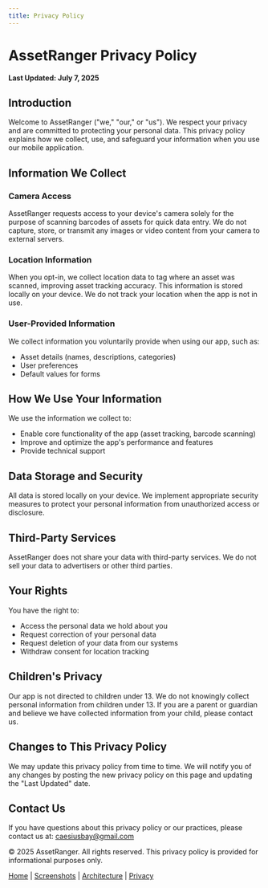 ```yaml
---
title: Privacy Policy
---
```


# AssetRanger Privacy Policy

**Last Updated: July 7, 2025**

## Introduction

Welcome to AssetRanger ("we," "our," or "us"). We respect your privacy and are committed to protecting your personal data. This privacy policy explains how we collect, use, and safeguard your information when you use our mobile application.

## Information We Collect

### Camera Access
AssetRanger requests access to your device's camera solely for the purpose of scanning barcodes of assets for quick data entry. We do not capture, store, or transmit any images or video content from your camera to external servers.

### Location Information
When you opt-in, we collect location data to tag where an asset was scanned, improving asset tracking accuracy. This information is stored locally on your device. We do not track your location when the app is not in use.

### User-Provided Information
We collect information you voluntarily provide when using our app, such as:
- Asset details (names, descriptions, categories)
- User preferences
- Default values for forms

## How We Use Your Information

We use the information we collect to:
- Enable core functionality of the app (asset tracking, barcode scanning)
- Improve and optimize the app's performance and features
- Provide technical support

## Data Storage and Security

All data is stored locally on your device. We implement appropriate security measures to protect your personal information from unauthorized access or disclosure.

## Third-Party Services

AssetRanger does not share your data with third-party services. We do not sell your data to advertisers or other third parties.

## Your Rights

You have the right to:
- Access the personal data we hold about you
- Request correction of your personal data
- Request deletion of your data from our systems
- Withdraw consent for location tracking

## Children's Privacy

Our app is not directed to children under 13. We do not knowingly collect personal information from children under 13. If you are a parent or guardian and believe we have collected information from your child, please contact us.

## Changes to This Privacy Policy

We may update this privacy policy from time to time. We will notify you of any changes by posting the new privacy policy on this page and updating the "Last Updated" date.

## Contact Us

If you have questions about this privacy policy or our practices, please contact us at:
caesiusbay@gmail.com

© 2025 AssetRanger. All rights reserved. This privacy policy is provided for informational purposes only.

[Home](index.md) | [Screenshots](screenshots.md) | [Architecture](architecture.md) | [Privacy](privacy.md)

